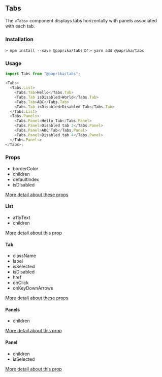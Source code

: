 ## Tabs

The `<Tabs>` component displays tabs horizontally with panels associated with each tab.

### Installation

`> npm install --save @paprika/tabs`
or
`> yarn add @paprika/tabs`

### Usage

```js
import Tabs from "@paprika/tabs";

<Tabs>
  <Tabs.List>
    <Tabs.Tab>Hello</Tabs.Tab>
    <Tabs.Tab isDisabled>World</Tabs.Tab>
    <Tabs.Tab>ABC</Tabs.Tab>
    <Tabs.Tab isDisabled>Disabled Tab</Tabs.Tab>
  </Tabs.List>
  <Tabs.Panels>
    <Tabs.Panel>Hello Tab</Tabs.Panel>
    <Tabs.Panel>Disabled tab 2</Tabs.Panel>
    <Tabs.Panel>ABC Tab</Tabs.Panel>
    <Tabs.Panel>Disabled tab 4</Tabs.Panel>
  </Tabs.Panels>
</Tabs>;
```

### Props

- borderColor
- children
- defaultIndex
- isDisabled

[More detail about these props](https://github.com/acl-services/paprika/blob/master/packages/Tabs/src/Tabs.js)

#### List

- a11yText
- children

[More detail about this prop](https://github.com/acl-services/paprika/blob/master/packages/Tabs/src/components/List/List.js)

#### Tab

- className
- label
- isSelected
- isDisabled
- href
- onClick
- onKeyDownArrows

[More detail about these props](https://github.com/acl-services/paprika/blob/master/packages/Tabs/src/components/Tab/Tab.js)

#### Panels

- children

[More detail about this prop](https://github.com/acl-services/paprika/blob/master/packages/Tabs/src/components/Panels/Panels.js)

#### Panel

- children
- isSelected

[More detail about this prop](https://github.com/acl-services/paprika/blob/master/packages/Tabs/src/components/Panel/Panel.js)
